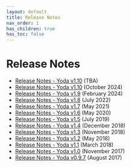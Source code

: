 ```yaml
---
layout: default
title: Release Notes
nav_order: 1
has_children: true
has_toc: false
---
```

# Release Notes
- [Release Notes - Yoda v1.10](release-2.0.md) (TBA)
- [Release Notes - Yoda v1.10](release-1.10.md) (October 2024)
- [Release Notes - Yoda v1.9](release-1.9.md) (February 2024)
- [Release Notes - Yoda v1.8](release-1.8.md) (July 2022)
- [Release Notes - Yoda v1.7](release-1.7.md) (May 2021)
- [Release Notes - Yoda v1.6](release-1.6.md) (May 2020)
- [Release Notes - Yoda v1.5](release-1.5.md) (July 2019)
- [Release Notes - Yoda v1.4](release-1.4.md) (December 2018)
- [Release Notes - Yoda v1.3](release-1.3.md) (November 2018)
- [Release Notes - Yoda v1.2](release-1.2.md) (May 2018)
- [Release Notes - Yoda v1.1](release-1.1.md) (March 2018)
- [Release Notes - Yoda v1.0](release-1.0.md) (November 2017)
- [Release Notes - Yoda v0.9.7](release-0.9.7.md) (August 2017)
